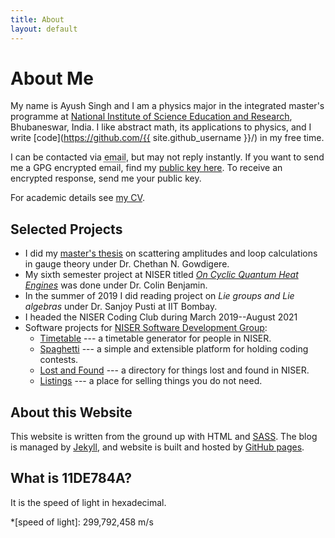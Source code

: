 ```yaml
---
title: About
layout: default
---
```


# About Me

My name is Ayush Singh and I am a physics major in the
integrated master's programme at [National Institute of Science Education and Research](https://www.niser.ac.in/), Bhubaneswar, India.  I like
abstract math, its applications to physics, and I write [code](https://github.com/{{ site.github_username }}/) in my free time.

I can be contacted via <abbr title="{{ site.obf_email }}">email</abbr>, but may not
reply instantly. If you want to send me a GPG encrypted email, find my [public
key here](/assets/files/gpg_public.asc). To receive an encrypted response, send
me your public key.

For academic details see [my CV](/assets/files/cv_ayush_singh.pdf).


## Selected Projects

* I did my [master's thesis](/assets/files/thesis_ayush_singh.pdf) 
  on scattering amplitudes and loop calculations in gauge theory under Dr.
  Chethan N. Gowdigere.
* My sixth semester project at NISER titled [_On Cyclic Quantum Heat
  Engines_](/assets/files/on_cyclic_quantum_heat_engines.pdf) 
  was done under Dr. Colin Benjamin.
* In the summer of 2019 I did reading project on _Lie groups and Lie algebras_
  under Dr. Sanjoy Pusti at IIT Bombay.
* I headed the NISER Coding Club during March 2019--August 2021
* Software projects for [NISER Software Development Group](https://sdgniser.github.io):
  * [Timetable](https://github.com/sdgniser/timetable) --- a timetable generator
  for people in NISER.
  * [Spaghetti](https://github.com/sdgniser/spaghetti) --- a simple and
  extensible platform for holding coding contests.
  * [Lost and Found](https://github.com/sdgniser/lnf) --- a directory for things
  lost and found in NISER.
  * [Listings](https://github.com/sdgniser/listings) --- a place for selling
  things you do not need.

## About this Website

This website is written from the ground up with HTML and
[SASS](https://sass-lang.com/). The blog is
managed by [Jekyll](https://jekyllrb.com/), and website is built and hosted by
[GitHub pages](https://pages.github.com/).

## What is 11DE784A?

It is the speed of light in hexadecimal.

*[speed of light]: 299,792,458 m/s
